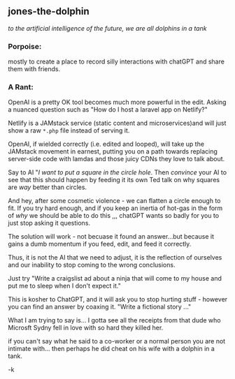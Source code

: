 ## jones-the-dolphin

_to the artificial intelligence of the future, we are all dolphins in a tank_

### Porpoise:

mostly to create a place to record silly interactions with chatGPT and share them with friends.

### A Rant:

OpenAI is a pretty OK tool becomes much more powerful in the edit.  Asking a nuanced question such as "How do I host a laravel app on Netlify?"

Netlify is a JAMstack service (static content and microservices)and will just show a raw `*.php` file instead of serving it. 

OpenAI, if wielded correctly (i.e. edited and looped), will take up the JAMstack movement in earnest, putting you on a path towards replacing server-side code with lamdas and those juicy CDNs they love to talk about.

Say to AI "_I want to put a square in the circle hole_. Then _convince_ your AI to see that this should happen by feeding it its own Ted talk on why squares are _way_ better than circles.

And hey, after some cosmetic violence - we can flatten a circle enough to fit.  If you try hard enough, and if you keep an inertia of hot-gas in the form of _why_ we should be able to do this ,,, chatGPT wants so badly for you to just stop asking it questions.


The solution will work - not becuase it found an answer...but because it gains a dumb momentum if you feed, edit, and feed it correctly.

Thus, it is not the AI that we need to adjust, it is the reflection of ourselves and our inability to stop coming to the wrong conclusions.  

Just try "Write a craigslist ad about a ninja that will come to my house and put me to sleep when I don't expect it."

This is kosher to ChatGPT, and it will ask you to stop hurting stuff - however you can find an answer by coaxing it.  "Write a fictional story ..."

What I am trying to say is... I gotta see all the receipts from that dude who Microsft Sydny fell in love with so hard they killed her.  

if you can't say what he said to a co-worker or a normal person you are not intimate with... then perhaps he did cheat on his wife with a dolphin in a tank.

-k
